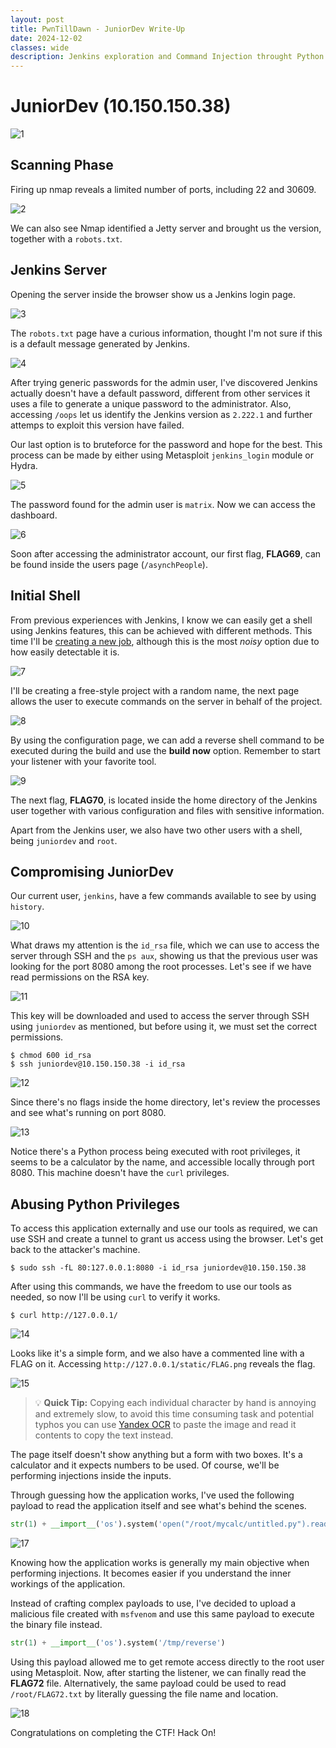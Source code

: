 ```yaml
---
layout: post
title: PwnTillDawn - JuniorDev Write-Up
date: 2024-12-02
classes: wide
description: Jenkins exploration and Command Injection throught Python.
---
```


# JuniorDev (10.150.150.38)

![1](/assets/img/post/pwntilldawn_juniordev/1.png)



## Scanning Phase

Firing up nmap reveals a limited number of ports, including 22 and 30609.

![2](/assets/img/post/pwntilldawn_juniordev/2.png)

We can also see Nmap identified a Jetty server and brought us the version, together with a `robots.txt`.



## Jenkins Server

Opening the server inside the browser show us a Jenkins login page.

![3](/assets/img/post/pwntilldawn_juniordev/3.png)

The `robots.txt` page have a curious information, thought I'm not sure if this is a default message generated by Jenkins.

![4](/assets/img/post/pwntilldawn_juniordev/4.png)

After trying generic passwords for the admin user, I've discovered Jenkins actually doesn't have a default password, different from other services it uses a file to generate a unique password to the administrator. Also, accessing `/oops` let us identify the Jenkins version as `2.222.1` and further attemps to exploit this version have failed.

Our last option is to bruteforce for the password and hope for the best. This process can be made by either using Metasploit `jenkins_login` module or Hydra.

![5](/assets/img/post/pwntilldawn_juniordev/5.png)

The password found for the admin user is `matrix`. Now we can access the dashboard.

![6](/assets/img/post/pwntilldawn_juniordev/6.png)

Soon after accessing the administrator account, our first flag, **FLAG69**, can be found inside the users page (`/asynchPeople`). 



## Initial Shell

From previous experiences with Jenkins, I know we can easily get a shell using Jenkins features, this can be achieved with different methods. This time I'll be [creating a new job](https://cloud.hacktricks.xyz/pentesting-ci-cd/jenkins-security/jenkins-rce-creating-modifying-project), although this is the most *noisy* option due to how easily detectable it is.

![7](/assets/img/post/pwntilldawn_juniordev/7.png)

I'll be creating a free-style project with a random name, the next page allows the user to execute commands on the server in behalf of the project.

![8](/assets/img/post/pwntilldawn_juniordev/8.png)

By using the configuration page, we can add a reverse shell command to be executed during the build and use the **build now** option. Remember to start your listener with your favorite tool.

![9](/assets/img/post/pwntilldawn_juniordev/9.png)

The next flag, **FLAG70**, is located inside the home directory of the Jenkins user together with various configuration and files with sensitive information.

Apart from the Jenkins user, we also have two other users with a shell, being `juniordev` and `root`.



## Compromising JuniorDev

Our current user, `jenkins`,  have a few commands available to see by using `history`.

![10](/assets/img/post/pwntilldawn_juniordev/10.png)

What draws my attention is the `id_rsa` file, which we can use to access the server through SSH and the `ps aux`, showing us that the previous user was looking for the port 8080 among the root processes. Let's see if we have read permissions on the RSA key.

![11](/assets/img/post/pwntilldawn_juniordev/11.png)

This key will be downloaded and used to access the server through SSH using `juniordev` as mentioned, but before using it, we must set the correct permissions.

```
$ chmod 600 id_rsa
$ ssh juniordev@10.150.150.38 -i id_rsa
```

![12](/assets/img/post/pwntilldawn_juniordev/12.png)

Since there's no flags inside the home directory, let's review the processes and see what's running on port 8080.

![13](/assets/img/post/pwntilldawn_juniordev/13.png)

Notice there's a Python process being executed with root privileges, it seems to be a calculator by the name, and accessible locally through port 8080. This machine doesn't have the `curl` privileges.



## Abusing Python Privileges

To access this application externally and use our tools as required, we can use SSH and create a tunnel to grant us access using the browser. Let's get back to the attacker's machine.

```
$ sudo ssh -fL 80:127.0.0.1:8080 -i id_rsa juniordev@10.150.150.38
```

After using this commands, we have the freedom to use our tools as needed, so now I'll be using `curl` to verify it works.

```
$ curl http://127.0.0.1/
```

![14](/assets/img/post/pwntilldawn_juniordev/14.png)

Looks like it's a simple form, and we also have a commented line with a FLAG on it. Accessing `http://127.0.0.1/static/FLAG.png` reveals the flag.

![15](/assets/img/post/pwntilldawn_juniordev/15.png)



> :bulb: **Quick Tip:** Copying each individual character by hand is annoying and extremely slow, to avoid this time consuming task and potential typhos you can use [Yandex OCR](https://yandex.com/images/) to paste the image and read it contents to copy the text instead.



The page itself doesn't show anything but a form with two boxes. It's a calculator and it expects numbers to be used. Of course, we'll be performing injections inside the inputs.

Through guessing how the application works, I've used the following payload to read the application itself and see what's behind the scenes.

```python
str(1) + __import__('os').system('open("/root/mycalc/untitled.py").read()')
```

![17](/assets/img/post/pwntilldawn_juniordev/17.png)

Knowing how the application works is generally my main objective when performing injections. It becomes easier if you understand the inner workings of the application.

Instead of crafting complex payloads to use, I've decided to upload a malicious file created with `msfvenom` and use this same payload to execute the binary file instead.

```python
str(1) + __import__('os').system('/tmp/reverse')
```

Using this payload allowed me to get remote access directly to the root user using Metasploit. Now, after starting the listener, we can finally read the **FLAG72** file. Alternatively, the same payload could be used to read `/root/FLAG72.txt` by literally guessing the file name and location.

![18](/assets/img/post/pwntilldawn_juniordev/18.png)

Congratulations on completing the CTF! Hack On!

